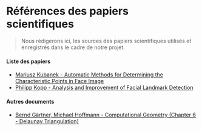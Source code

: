# Références des papiers scientifiques

> Nous rédigerons ici, les sources des papiers scientifiques utilisés et enregistrés dans le cadre de notre projet.

#### Liste des papiers
- [Mariusz Kubanek - Automatic Methods for Determining the Characteristic Points in Face Image](https://link.springer.com/chapter/10.1007/978-3-642-13208-7_65)
- [Philipp Kopp - Analysis and Improvement of Facial Landmark Detection](https://www.researchgate.net/publication/332866914_Analysis_and_Improvement_of_Facial_Landmark_Detection)

#### Autres documents
- [Bernd Gärtner, Michael Hoffmann - Computational Geometry (Chapter 6 - Delaunay Triangulation)](https://ti.inf.ethz.ch/ew/Lehre/CG13/index.html)
